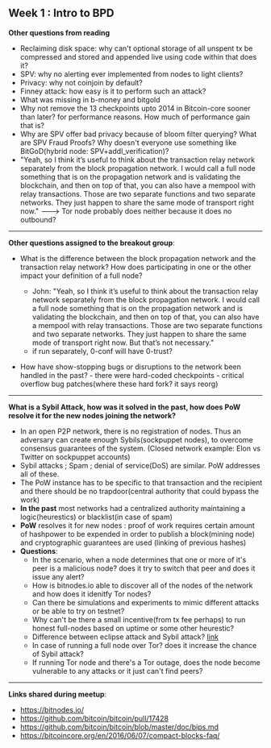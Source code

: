 ## Week 1 : Intro to BPD


**Other questions from reading**
    
- Reclaiming disk space: why can't optional storage of all unspent tx be compressed and stored and appended live using code within that does it?
- SPV: why no alerting ever implemented from nodes to light clients?    
- Privacy: why not coinjoin by default?
- Finney attack: how easy is it to perform such an attack?
- What was missing in b-money and bitgold
- Why not remove the 13 checkpoints upto 2014 in Bitcoin-core sooner than later? for performance reasons. How much of performance gain that is? 
- Why are SPV offer bad privacy because of bloom filter querying? What are SPV Fraud Proofs? Why doesn't everyone use something like BitGoD(hybrid node: SPV+addl_verification)?
- "Yeah, so I think it’s useful to think about the transaction relay network separately from the block propagation network. I would call a full node something that is on the propagation network and is validating the blockchain, and then on top of that, you can also have a mempool with relay transactions. Those are two separate functions and two separate networks. They just happen to share the same mode of transport right now." ---> Tor node probably does neither because it does no outbound?

---

**Other questions assigned to the breakout group**:

- What is the difference between the block propagation network and the transaction relay network? How does participating in one or the other impact your definition of a full node?
    - John: "Yeah, so I think it’s useful to think about the transaction relay network separately from the block propagation network. I would call a full node something that is on the propagation network and is validating the blockchain, and then on top of that, you can also have a mempool with relay transactions. Those are two separate functions and two separate networks. They just happen to share the same mode of transport right now. But that’s not necessary."
    - if run separately, 0-conf will have 0-trust?

-  How have show-stopping bugs or disruptions to the network been handled in the past?
        - there were hard-coded checkpoints
        - critical overflow bug patches(where these hard fork? it says reorg)

---

**What is a Sybil Attack, how was it solved in the past, how does PoW resolve it for the new nodes joining the network?**
- In an open P2P network, there is no registration of nodes. Thus an adversary can create enough Sybils(sockpuppet nodes), to overcome consensus guarantees of the system. (Closed network example: Elon vs Twitter on sockpuppet accounts)
- Sybil attacks ; Spam ; denial of service(DoS) are similar. PoW addresses all of these.
- The PoW instance has to be specific to that transaction and the recipient and there should be no trapdoor(central authority that could bypass the work)
- **In the past** most networks had a centralized authority maintaining a logic(heurestics) or blacklist(in case of spam)
- **PoW** resolves it for new nodes : proof of work requires certain amount of hashpower to be expended in order to publish a block(mining node) and cryptographic guarantees are used (linking of previous hashes)
- **Questions**:
    - In the scenario, when a node determines that one or more of it's peer is a malicious node? does it try to  switch that peer and does it issue any alert?
    - How is bitnodes.io able to discover all of the nodes of the network and how does it idenitfy Tor nodes?
    - Can there be simulations and experiments to mimic different attacks or be able to try on testnet? 
    - Why can't be there a small incentive(from tx fee perhaps) to run honest full-nodes based on uptime or some other heurestic?
    - Difference between eclipse attack and Sybil attack? [link](https://bitcoin.stackexchange.com/questions/61151/eclipse-attack-vs-sybil-attack)
    - In case of running a full node over Tor? does it increase the chance of Sybil attack?
    - If running Tor node and there's a Tor outage, does the node become vulnerable to any attacks or it just can't find peers?

    
---

**Links shared during meetup**:
* https://bitnodes.io/
* https://github.com/bitcoin/bitcoin/pull/17428
* https://github.com/bitcoin/bitcoin/blob/master/doc/bips.md
* https://bitcoincore.org/en/2016/06/07/compact-blocks-faq/